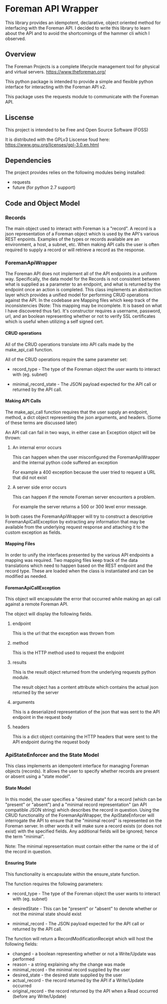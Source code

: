 # Foreman API Wrapper
This library provides an idempotent, declarative, object oriented method for interfacing with the Foreman API. 
I decided to write this library to learn about the API and to avoid the shortcomings of the hammer cli which I observed.

## Overview
The Foreman Projects is a complete lifecycle management tool for physical and virtual servers. https://www.theforeman.org/

This python package is intended to provide a simple and flexible python interface for interacting with the Foreman API v2.

This package uses the requests module to communicate with the Foreman API.

## Liscense
This project is intended to be Free and Open Source Software (FOSS)

It is distributed with the GPLv3 Liscense foud here: https://www.gnu.org/licenses/gpl-3.0.en.html

## Dependencies

The project provides relies on the following modules being installed:
* requests
* future (for python 2.7 support)

## Code and Object Model

### Records
The main object used to interact with Foreman is a "record". 
A record is a json representation of a Foreman object which is used by the API's various REST enpoints.
Examples of the types or records available are an environment, a host, a subnet, etc.
When making API calls the user is often required to supply a record or will retrieve a record as the response. 


### ForemanApiWrapper
The Foreman API does not implement all of the API endpoints in a uniform way.
Specifically, the data model for the Records is not consistent between what is supplied as a parameter to an endpoint,
and what is returned by the endpoint once an action is completed.
This class implements an abstraction layer which provides a unified model for performing CRUD operations against the API.
In the codebase are Mapping files which keep track of the inconsistencies (Note: This mapping may be incomplete. It is based on what I have discovered thus far).
It's constructor requires a username, password, url, and an boolean representing whether or not to verify SSL certificates which is useful when utilizing a self signed cert.

#### CRUD operations
All of the CRUD operations translate into API calls made by the make_api_call function.

All of the CRUD operations require the same parameter set: 

* record_type - The type of the Foreman object the user wants to interact with (eg. subnet)

* minimal_record_state - The JSON payload expected for the API call or returned by the API call.

#### Making API Calls

The make_api_call function requires that the user supply an endpoint, method, a dict object representing the json arguments, and headers. (Some of these terms are discussed later)

An API call can fail in two ways, in either case an Exception object will be thrown: 

1. An internal error occurs

    This can happen when the user misconfigured the ForemanApiWrapper and the internal python code suffered an exception
    
    For example a 400 exception because the user tried to request a URL that did not exist
   
2. A server side error occurs

    This can happen if the remote Foreman server encounters a problem.
    
    For example the server returns a 500 or 300 level error message.
    
In both cases the ForemanApiWrapper will try to construct a descriptive ForemanApiCallException 
by extracting any information that may be available from the underlying request response and attaching it
to the custom exception as fields.

#### Mapping Files
In order to unify the interfaces presented by the various API endpoints a mapping was required.
Two mapping files keep track of the data translations which need to happen based on the REST endpoint and the record type.
These are loaded when the class is instantiated and can be modified as needed.


#### ForemanApiCallException
This object will encapsulate the error that occurred while making an api call against a remote Foreman API.

The object will display the following fields.

1. endpoint

    This is the url that the exception was thrown from

2. method

    This is the HTTP method used to request the endpoint
    
3. results

    This is the result object returned from the underlying requests python module.
    
    The result object has a content attribute which contains the actual json returned by the server

4. arguments

    This is a deserialized representation of the json that was sent to the API endpoint in the request body

5. headers

    This is a dict object containing the HTTP headers that were sent to the API endpoint during the request body
     

### ApiStateEnforcer and the State Model
This class implements an idempotent interface for managing Foreman objects (records).
It allows the user to specify whether records are present or absent using a "state model".

#### State Model
In this model, the user specifies a "desired state" for a record (which can be "present" or "absent") and a
"minimal record representation" (an API compatible JSON string) which describes the record in question.
Using the CRUD functionality of the ForemanApiWrapper, the ApiStateEnforcer will interrogate the API to
ensure that  the "minimal record" is represented on the Foreman server.
In other words it will make sure a record exists (or does not exist) with the specified fields. 
Any additional fields will be ignored; hence the term "minimal".

Note: The minimal representation must contain either the name or the id of the record in question. 

#### Ensuring State

This functionality is encapsulate within the ensure_state function.

The function requires the following parameters:

* record_type - The type of the Foreman object the user wants to interact with (eg. subnet)

* desiredState - This can be "present" or "absent" to denote whether or not the minimal state should exist

* minimal_record - The JSON payload expected for the API call or returned by the API call.

The function will return a RecordModificationReceipt which will host the following fields:

* changed - a boolean representing whether or not a Write/Update was performed
* reason - a string explaining why the change was made
* minimal_record - the minimal record supplied by the user
* desired_state - the desired state supplied by the user
* actual_record - the record returned by the API if a Write/Update occurred
* original_record - the record returned by the API when a Read occurred (before any Write/Update)